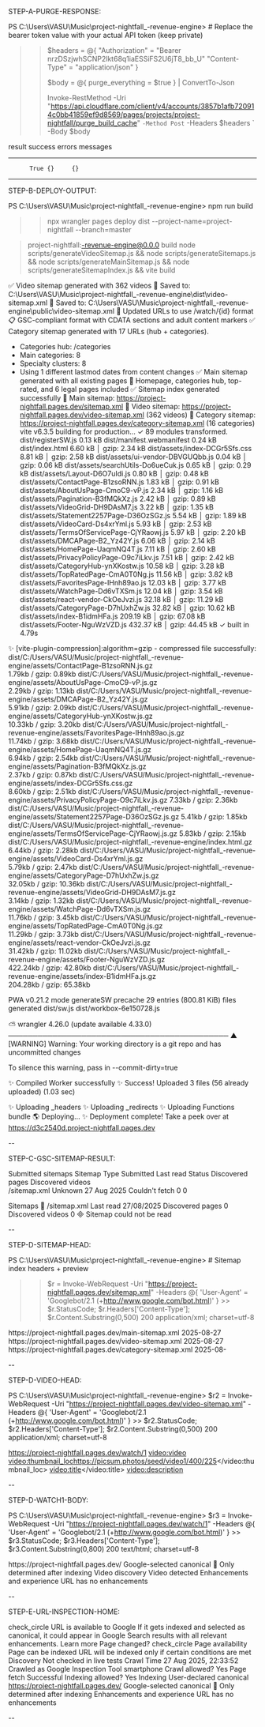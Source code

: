 STEP-A-PURGE-RESPONSE:

PS C:\Users\VASU\Music\project-nightfall_-revenue-engine> # Replace the bearer token value with your actual API token (keep private)
>> $headers = @{
>>   "Authorization" = "Bearer nrzDSzjwhSCNP2lkt68q1iaESSiFS2U6jT8_bb_U"
>>   "Content-Type" = "application/json"
>> }
>> 
>> $body = @{ purge_everything = $true } | ConvertTo-Json
>> 
>> Invoke-RestMethod -Uri "https://api.cloudflare.com/client/v4/accounts/3857b1afb720914c0bb41859ef9d8569/pages/projects/project-nightfall/purge_build_cache" `
>>                   -Method Post `
>>                   -Headers $headers `
>>                   -Body $body

result success errors messages
------ ------- ------ --------
          True {}     {}


---

STEP-B-DEPLOY-OUTPUT:

PS C:\Users\VASU\Music\project-nightfall_-revenue-engine> npm run build
>> npx wrangler pages deploy dist --project-name=project-nightfall --branch=master

> project-nightfall:-revenue-engine@0.0.0 build
> node scripts/generateVideoSitemap.js && node scripts/generateSitemaps.js && node scripts/generateMainSitemap.js && node scripts/generateSitemapIndex.js && vite build

✅ Video sitemap generated with 362 videos
📁 Saved to: C:\Users\VASU\Music\project-nightfall_-revenue-engine\dist\video-sitemap.xml
📁 Saved to: C:\Users\VASU\Music\project-nightfall_-revenue-engine\public\video-sitemap.xml
🔗 Updated URLs to use /watch/{id} format
📋 GSC-compliant format with CDATA sections and adult content markers
✅ Category sitemap generated with 17 URLs (hub + categories).
   - Categories hub: /categories
   - Main categories: 8
   - Specialty clusters: 8
   - Using 1 different lastmod dates from content changes
✅ Main sitemap generated with all existing pages
📁 Homepage, categories hub, top-rated, and 6 legal pages included
✅ Sitemap index generated successfully
📁 Main sitemap: https://project-nightfall.pages.dev/sitemap.xml
📁 Video sitemap: https://project-nightfall.pages.dev/video-sitemap.xml (362 videos)
📁 Category sitemap: https://project-nightfall.pages.dev/category-sitemap.xml (16 categories)   
vite v6.3.5 building for production...
✓ 89 modules transformed.
dist/registerSW.js                            0.13 kB
dist/manifest.webmanifest                     0.24 kB
dist/index.html                               6.60 kB │ gzip:  2.34 kB
dist/assets/index-DCGr5Sfs.css                8.81 kB │ gzip:  2.58 kB
dist/assets/ui-vendor-DBVGUQbb.js             0.04 kB │ gzip:  0.06 kB
dist/assets/searchUtils-Do6ueCuk.js           0.65 kB │ gzip:  0.29 kB
dist/assets/Layout-D6O7uIdi.js                0.80 kB │ gzip:  0.48 kB
dist/assets/ContactPage-B1zsoRNN.js           1.83 kB │ gzip:  0.91 kB
dist/assets/AboutUsPage-CmoC9-vP.js           2.34 kB │ gzip:  1.16 kB
dist/assets/Pagination-B3fMQkXz.js            2.42 kB │ gzip:  0.89 kB
dist/assets/VideoGrid-DH9DAsM7.js             3.22 kB │ gzip:  1.35 kB
dist/assets/Statement2257Page-D36OzSGz.js     5.54 kB │ gzip:  1.89 kB
dist/assets/VideoCard-Ds4xrYml.js             5.93 kB │ gzip:  2.53 kB
dist/assets/TermsOfServicePage-CjYRaowj.js    5.97 kB │ gzip:  2.20 kB
dist/assets/DMCAPage-B2_Yz42Y.js              6.06 kB │ gzip:  2.14 kB
dist/assets/HomePage-UaqmNQ4T.js              7.11 kB │ gzip:  2.60 kB
dist/assets/PrivacyPolicyPage-O9c7iLkv.js     7.51 kB │ gzip:  2.42 kB
dist/assets/CategoryHub-ynXKostw.js          10.58 kB │ gzip:  3.28 kB
dist/assets/TopRatedPage-CmA0T0Ng.js         11.56 kB │ gzip:  3.82 kB
dist/assets/FavoritesPage-IHnh89ao.js        12.03 kB │ gzip:  3.77 kB
dist/assets/WatchPage-Dd6vTXSm.js            12.04 kB │ gzip:  3.54 kB
dist/assets/react-vendor-CkOeJvzi.js         32.18 kB │ gzip: 11.29 kB
dist/assets/CategoryPage-D7hUxhZw.js         32.82 kB │ gzip: 10.62 kB
dist/assets/index-B1idmHFa.js               209.19 kB │ gzip: 67.08 kB
dist/assets/Footer-NguWzVZD.js              432.37 kB │ gzip: 44.45 kB
✓ built in 4.79s

✨ [vite-plugin-compression]:algorithm=gzip - compressed file successfully:
dist/C:/Users/VASU/Music/project-nightfall_-revenue-engine/assets/ContactPage-B1zsoRNN.js.gz    
      1.79kb / gzip: 0.89kb
dist/C:/Users/VASU/Music/project-nightfall_-revenue-engine/assets/AboutUsPage-CmoC9-vP.js.gz    
      2.29kb / gzip: 1.13kb
dist/C:/Users/VASU/Music/project-nightfall_-revenue-engine/assets/DMCAPage-B2_Yz42Y.js.gz       
      5.91kb / gzip: 2.09kb
dist/C:/Users/VASU/Music/project-nightfall_-revenue-engine/assets/CategoryHub-ynXKostw.js.gz    
      10.33kb / gzip: 3.20kb
dist/C:/Users/VASU/Music/project-nightfall_-revenue-engine/assets/FavoritesPage-IHnh89ao.js.gz  
      11.74kb / gzip: 3.68kb
dist/C:/Users/VASU/Music/project-nightfall_-revenue-engine/assets/HomePage-UaqmNQ4T.js.gz       
      6.94kb / gzip: 2.54kb
dist/C:/Users/VASU/Music/project-nightfall_-revenue-engine/assets/Pagination-B3fMQkXz.js.gz     
      2.37kb / gzip: 0.87kb
dist/C:/Users/VASU/Music/project-nightfall_-revenue-engine/assets/index-DCGr5Sfs.css.gz         
      8.60kb / gzip: 2.51kb
dist/C:/Users/VASU/Music/project-nightfall_-revenue-engine/assets/PrivacyPolicyPage-O9c7iLkv.js.gz    7.33kb / gzip: 2.36kb
dist/C:/Users/VASU/Music/project-nightfall_-revenue-engine/assets/Statement2257Page-D36OzSGz.js.gz    5.41kb / gzip: 1.85kb
dist/C:/Users/VASU/Music/project-nightfall_-revenue-engine/assets/TermsOfServicePage-CjYRaowj.js.gz   5.83kb / gzip: 2.15kb
dist/C:/Users/VASU/Music/project-nightfall_-revenue-engine/index.html.gz                        
      6.44kb / gzip: 2.28kb
dist/C:/Users/VASU/Music/project-nightfall_-revenue-engine/assets/VideoCard-Ds4xrYml.js.gz      
      5.79kb / gzip: 2.47kb
dist/C:/Users/VASU/Music/project-nightfall_-revenue-engine/assets/CategoryPage-D7hUxhZw.js.gz   
      32.05kb / gzip: 10.36kb
dist/C:/Users/VASU/Music/project-nightfall_-revenue-engine/assets/VideoGrid-DH9DAsM7.js.gz      
      3.14kb / gzip: 1.32kb
dist/C:/Users/VASU/Music/project-nightfall_-revenue-engine/assets/WatchPage-Dd6vTXSm.js.gz      
      11.76kb / gzip: 3.45kb
dist/C:/Users/VASU/Music/project-nightfall_-revenue-engine/assets/TopRatedPage-CmA0T0Ng.js.gz   
      11.29kb / gzip: 3.73kb
dist/C:/Users/VASU/Music/project-nightfall_-revenue-engine/assets/react-vendor-CkOeJvzi.js.gz   
      31.42kb / gzip: 11.02kb
dist/C:/Users/VASU/Music/project-nightfall_-revenue-engine/assets/Footer-NguWzVZD.js.gz         
      422.24kb / gzip: 42.80kb
dist/C:/Users/VASU/Music/project-nightfall_-revenue-engine/assets/index-B1idmHFa.js.gz          
      204.28kb / gzip: 65.38kb



PWA v0.21.2
mode      generateSW
precache  29 entries (800.81 KiB)
files generated
  dist/sw.js
  dist/workbox-6e150728.js

 ⛅️ wrangler 4.26.0 (update available 4.33.0)
─────────────────────────────────────────────
▲ [WARNING] Warning: Your working directory is a git repo and has uncommitted changes

  To silence this warning, pass in --commit-dirty=true


✨ Compiled Worker successfully
✨ Success! Uploaded 3 files (56 already uploaded) (1.03 sec)

✨ Uploading _headers
✨ Uploading _redirects
✨ Uploading Functions bundle
🌎 Deploying...
✨ Deployment complete! Take a peek over at https://d3c2540d.project-nightfall.pages.dev

--

STEP-C-GSC-SITEMAP-RESULT:

Submitted sitemaps
Sitemap	Type	Submitted	Last read	Status	Discovered pages	Discovered videos	
/sitemap.xml	Unknown	27 Aug 2025		Couldn't fetch	0	0	


Sitemaps

/sitemap.xml
Last read
27/08/2025
Discovered pages
0
Discovered videos
0

Sitemap could not be read

--

STEP-D-SITEMAP-HEAD:

PS C:\Users\VASU\Music\project-nightfall_-revenue-engine> # Sitemap index headers + preview
>> $r = Invoke-WebRequest -Uri "https://project-nightfall.pages.dev/sitemap.xml" -Headers @{ 'User-Agent' = 'Googlebot/2.1 (+http://www.google.com/bot.html)' }                                 >> $r.StatusCode; $r.Headers['Content-Type']; $r.Content.Substring(0,500)                       200
application/xml; charset=utf-8
<?xml version="1.0" encoding="UTF-8"?>
<sitemapindex xmlns="http://www.sitemaps.org/schemas/sitemap/0.9">
    <sitemap>
        <loc>https://project-nightfall.pages.dev/main-sitemap.xml</loc>
        <lastmod>2025-08-27</lastmod>
    </sitemap>
    <sitemap>
        <loc>https://project-nightfall.pages.dev/video-sitemap.xml</loc>
        <lastmod>2025-08-27</lastmod>
    </sitemap>
    <sitemap>
        <loc>https://project-nightfall.pages.dev/category-sitemap.xml</loc>
        <lastmod>2025-08-

--

STEP-D-VIDEO-HEAD:

PS C:\Users\VASU\Music\project-nightfall_-revenue-engine> $r2 = Invoke-WebRequest -Uri "https://project-nightfall.pages.dev/video-sitemap.xml" -Headers @{ 'User-Agent' = 'Googlebot/2.1 (+http://www.google.com/bot.html)' }                >> $r2.StatusCode; $r2.Headers['Content-Type']; $r2.Content.Substring(0,500)   200                                                                            
application/xml; charset=utf-8                                                 
<?xml version="1.0" encoding="UTF-8"?>
<urlset xmlns="http://www.sitemaps.org/schemas/sitemap/0.9"
        xmlns:video="http://www.google.com/schemas/sitemap-video/1.1">
    <url>
        <loc>https://project-nightfall.pages.dev/watch/1</loc>
        <video:video>
            <video:thumbnail_loc>https://picsum.photos/seed/video1/400/225</video:thumbnail_loc>
            <video:title><![CDATA[Fucking Stepdad And My Bf On The Same - Hot Adult Video]]></video:title>
            <video:description>

--

STEP-D-WATCH1-BODY:

PS C:\Users\VASU\Music\project-nightfall_-revenue-engine> $r3 = Invoke-WebRequest -Uri "https://project-nightfall.pages.dev/watch/1" -Headers @{ 'User-Agent' = 'Googlebot/2.1 (+http://www.google.com/bot.html)' }                                                                             >> $r3.StatusCode; $r3.Headers['Content-Type']; $r3.Content.Substring(0,800)                    200
text/html; charset=utf-8                                                                        
<!DOCTYPE html>
<html lang="en">

<head>
  <meta charset="UTF-8" />
  <link rel="icon" type="image/svg+xml"
    href="data:image/svg+xml,<svg xmlns=%22http://www.w3.org/2000/svg%22 viewBox=%220 0 100 100%22><text y=%22.9em%22 font-size=%2290%22 font-weight=%22bold%22 fill=%22%238b5cf6%22>N</text></svg>" />
  <meta name="viewport" content="width=device-width, initial-scale=1.0, maximum-scale=1.0, user-scalable=no, viewport-fit=cover" />
  <meta name="rating" content="adult" />
  <meta name="rating" content="RTA-5042-1996-1400-1577-RTA">
  <meta name="description"
    content="Explore a curated collection of high-quality adult entertainment. Project Nightfall features in-depth reviews, top-rated videos, and a premium viewing experience." />
  <meta name="keywords"
    content="a
PS C:\Users\VASU\Music\project-nightfall_-revenue-engine> 


--

STEP-E-URL-INSPECTION-WATCH1:


Tested on: 27 Aug 2025, 22:31
check_circle
URL is available to Google
If it gets indexed and selected as canonical, it could appear in Google Search results with all relevant enhancements. Learn more
Page changed?
check_circle
Page availability
Page can be indexed
URL will be indexed only if certain conditions are met
Discovery
Not checked in live tests
Crawl
Time
27 Aug 2025, 22:31:53
Crawled as
Google Inspection Tool smartphone
Crawl allowed?
Yes
Page fetch
Successful
Indexing allowed?
Yes
Indexing
User-declared canonical
https://project-nightfall.pages.dev/
Google-selected canonical

Only determined after indexing
Video discovery
Video detected
Enhancements and experience
URL has no enhancements

--

STEP-E-URL-INSPECTION-HOME:

check_circle
URL is available to Google
If it gets indexed and selected as canonical, it could appear in Google Search results with all relevant enhancements. Learn more
Page changed?
check_circle
Page availability
Page can be indexed
URL will be indexed only if certain conditions are met
Discovery
Not checked in live tests
Crawl
Time
27 Aug 2025, 22:33:52
Crawled as
Google Inspection Tool smartphone
Crawl allowed?
Yes
Page fetch
Successful
Indexing allowed?
Yes
Indexing
User-declared canonical
https://project-nightfall.pages.dev/
Google-selected canonical

Only determined after indexing
Enhancements and experience
URL has no enhancements

--



